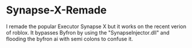 # Synapse-X-Remade
I remade the popular Executor Synapse X but it works on the recent verion of roblox. It bypasses Byfron by using the "SynapseInjector.dll" and flooding the byfron ai with semi colons to confuse it.
